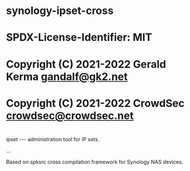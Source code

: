 # synology-ipset-cross
#
# SPDX-License-Identifier: MIT
#
# Copyright (C) 2021-2022 Gerald Kerma <gandalf@gk2.net>
# Copyright (C) 2021-2022 CrowdSec <crowdsec@crowdsec.net>
#

ipset --- administration tool for IP sets.

...

Based on spksrc cross compilation framework for Synology NAS devices.
